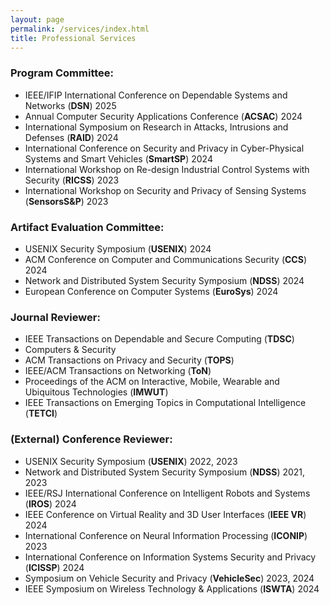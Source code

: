 ```yaml
---
layout: page
permalink: /services/index.html
title: Professional Services
---
```


### Program Committee:
- IEEE/IFIP International Conference on Dependable Systems and Networks (**DSN**) 2025
- Annual Computer Security Applications Conference (**ACSAC**) 2024
- International Symposium on Research in Attacks, Intrusions and Defenses (**RAID**) 2024
- International Conference on Security and Privacy in Cyber-Physical Systems and Smart Vehicles (**SmartSP**) 2024
- International Workshop on Re-design Industrial Control Systems with Security (**RICSS**) 2023
- International Workshop on Security and Privacy of Sensing Systems (**SensorsS&P**) 2023

### Artifact Evaluation Committee:
- USENIX Security Symposium (**USENIX**) 2024
- ACM Conference on Computer and Communications Security (**CCS**) 2024
- Network and Distributed System Security Symposium (**NDSS**) 2024
- European Conference on Computer Systems (**EuroSys**) 2024

### Journal Reviewer:
- IEEE Transactions on Dependable and Secure Computing (**TDSC**)
- Computers & Security
- ACM Transactions on Privacy and Security (**TOPS**)
- IEEE/ACM Transactions on Networking (**ToN**)
- Proceedings of the ACM on Interactive, Mobile, Wearable and Ubiquitous Technologies (**IMWUT**)
- IEEE Transactions on Emerging Topics in Computational Intelligence (**TETCI**)

### (External) Conference Reviewer:
- USENIX Security Symposium (**USENIX**) 2022, 2023
- Network and Distributed System Security Symposium (**NDSS**) 2021, 2023
- IEEE/RSJ International Conference on Intelligent Robots and Systems (**IROS**) 2024
- IEEE Conference on Virtual Reality and 3D User Interfaces (**IEEE VR**) 2024
- International Conference on Neural Information Processing (**ICONIP**) 2023
- International Conference on Information Systems Security and Privacy (**ICISSP**) 2024
- Symposium on Vehicle Security and Privacy (**VehicleSec**) 2023, 2024
- IEEE Symposium on Wireless Technology & Applications (**ISWTA**) 2024
